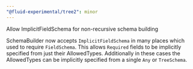 ```yaml
---
"@fluid-experimental/tree2": minor
---
```


Allow ImplicitFieldSchema for non-recursive schema building

SchemaBuilder now accepts `ImplicitFieldSchema` in many places which used to require `FieldSchema`.
This allows `Required` fields to be implicitly specified from just their AllowedTypes.
Additionally in these cases the AllowedTypes can be implicitly specified from a single `Any` or `TreeSchema`.
